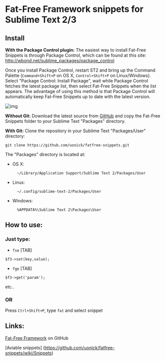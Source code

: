 # Fat-Free Framework snippets for Sublime Text 2/3


Install
----------
**With the Package Control plugin:** The easiest way to install Fat-Free Snippets is through Package Control, which can be found at this site: http://wbond.net/sublime_packages/package_control

Once you install Package Control, restart ST2 and bring up the Command Palette (`Command+Shift+P` on OS X, `Control+Shift+P` on Linux/Windows). Select "Package Control: Install Package", wait while Package Control fetches the latest package list, then select Fat-Free Snippets when the list appears. The advantage of using this method is that Package Control will automatically keep Fat-Free Snippets up to date with the latest version.

![img](http://iceimg.com/i/5c/85/b6ecbbe2aa.png)

**Without Git:** Download the latest source from [GitHub](https://github.com/uonick/fatfree-snippets) and copy the Fat-Free Snippets folder to your Sublime Text "Packages" directory.

**With Git:** Clone the repository in your Sublime Text "Packages/User" directory:

    git clone https://github.com/uonick/fatfree-snippets.git


The "Packages" directory is located at:

* OS X:

        ~/Library/Application Support/Sublime Text 2/Packages/User

* Linux:

        ~/.config/sublime-text-2/Packages/User

* Windows:

        %APPDATA%\Sublime Text 2\Packages\User

## How to use:
### Just type:

* `fse` [TAB]
```
$f3->set(key,value);
```

* `fge` [TAB]
```
$f3->get('param');
```
etc..

### OR
Press `Ctrl+Shift+P`, type `fat` and select snippet

## Links:

[Fat-Free Framework](https://github.com/bcosca/fatfree) on GitHub

[Aviable snippets] (https://github.com/uonick/fatfree-snippets/wiki/Snippets)


